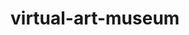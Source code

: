 # virtual-art-museum
<!-- Excuse this VERY messy file. I would love to learn a better process for organizing my work as I go -->
